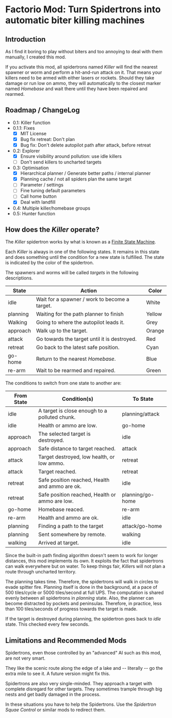  # Factorio Mod: Turn Spidertrons into automatic biter killing machines

## Introduction

 As I find it boring to play without biters and too annoying to deal with them
 manually, I created this mod.

 If you activate this mod, all spidertrons named *Killer* will find the nearest
 spawner or worm and perform a hit-and-run attack on it. That means your
 killers need to be armed with either lasers or rockets. Should they take
 damage or run low on ammo, they will automatically to the closest marker
 named *Homebase* and wait there until they have been repaired and rearmed.

## Roadmap / ChangeLog

- 0.1: Killer function
- 0.1.1: Fixes
    - [X] MIT License
    - [X] Bug fix retreat: Don't plan
    - [X] Bug fix: Don't delete autopilot path after attack, before retreat
- 0.2: Explorer
    - [X] Ensure visibility around pollution: use idle killers
    - [ ] Don't send killers to uncharted targets
- 0.3: Optimisation
    - [X] Hierarchical planner / Generate better paths / internal planner
    - [X] Planning cache / not all spiders plan the same target
    - [ ] Parameter / settings
    - [ ] Fine tuning default parameters
    - [ ] Call home button
    - [X] Deal with landfill
- 0.4: Multiple killer/homebase groups
- 0.5: Hunter function

## How does the *Killer* operate?

The *Killer* spidertron works by what is known as a
[Finite State Machine](https://en.wikipedia.org/wiki/Finite-state_machine).

Each *Killer* is always in one of the following states. It remains in this
state and does something until the condition for a new state is fulfilled. The
state is indicated by the color of the spidertron.

The spawners and worms will be called *targets* in the following descriptions.

| State     | Action                                        | Color |
|-----------|-----------------------------------------------|-------|
| idle      | Wait for a spawner / work to become a target. | White |
| planning  | Waiting for the path planner to finish        | Yellow |
| Walking   | Going to where the autopilot leads it.        | Grey |
| approach  | Walk up to the target.                        | Orange |
| attack    | Go towards the target until it is destroyed.  | Red |
| retreat   | Go back to the latest safe position.          | Cyan |
| go-home   | Return to the nearest *Homebase*.             | Blue |
| re-arm    | Wait to be rearmed and repaired.              | Green |

The conditions to switch from one state to another are:

| From State | Condition(s)                                     | To State |
|------------|--------------------------------------------------|----------|
| idle       | A target is close enough to a polluted chunk.    | planning/attack |
| idle       | Health or ammo are low.                          | go-home |
| approach   | The selected target is destroyed.                | idle |
| approach   | Safe distance to target reached.                 | attack |
| attack     | Target destroyed, low health, or low ammo.       | retreat |
| attack     | Target reached.                                  | retreat |
| retreat    | Safe position reached, Health and ammo are ok.   | idle |
| retreat    | Safe position reached, Health or ammo are low.   | planning/go-home |
| go-home    | Homebase reaced.                                 | re-arm |
| re-arm     | Health and ammo are ok.                          | idle |
| planning   | Finding a path to the target                     | attack/go-home |
| planning   | Sent somewhere by remote.                        | walking |
| walking    | Arrived at target.                               | idle |

Since the built-in path finding algorithm doesn't seem to work for longer
distances, this mod implements its own. It exploits the fact that spidertrons
can walk everywhere but on water. To keep things fair, *Killer*s will not plan
a route through uncharted territory.

The planning takes time. Therefore, the spidertrons will walk in circles to
evade spitter fire. Planning itself is done in the background, at a pace of 500
tiles/cycle or 5000 tiles/second at full UPS. The computation is shared evenly
between all spidertrons in *planning* state. Also, the planner can become
distracted by pockets and peninsulas. Therefore, in practice, less than 100
tiles/seconds of progress towards the target is made.

If the target is destroyed during planning, the spidertron goes back to *idle*
state. This checked every few seconds.

## Limitations and Recommended Mods

Spidertrons, even those controlled by an "advanced" AI such as this mod, are not
very smart.

They like the scenic route along the edge of a lake and -- literally
-- go the extra mile to see it. A future version might fix this.

Spidertrons are also very single-minded. They approach a target with complete
disregard for other targets. They sometimes trample through big nests and get
badly damaged in the process.

In these situations you have to help the Spidertrons. Use the *Spidertron Squae
Control* or similar mods to redirect them.
